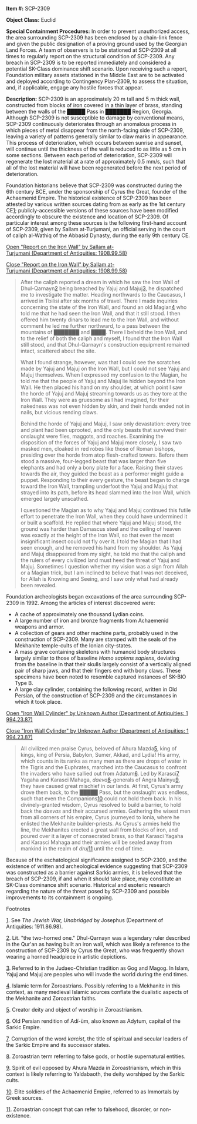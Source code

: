 **Item #:** SCP-2309

**Object Class:** Euclid

**Special Containment Procedures:** In order to prevent unauthorized access, the area surrounding SCP-2309 has been enclosed by a chain-link fence and given the public designation of a proving ground used by the Georgian Land Forces. A team of observers is to be stationed at SCP-2309 at all times to regularly report on the structural condition of SCP-2309. Any breach in SCP-2309 is to be reported immediately and considered a potential SK-Class dominance shift scenario. Upon receiving such a report, Foundation military assets stationed in the Middle East are to be activated and deployed according to Contingency Plan-2309, to assess the situation, and, if applicable, engage any hostile forces that appear.

**Description:** SCP-2309 is an approximately 20 m tall and 5 m thick wall, constructed from blocks of iron covered in a thin layer of brass, standing between the walls of the █████ Pass in ███████ Region, Georgia. Although SCP-2309 is not susceptible to damage by conventional means, SCP-2309 continuously deteriorates through an anomalous process in which pieces of metal disappear from the north-facing side of SCP-2309, leaving a variety of patterns generally similar to claw marks in appearance. This process of deterioration, which occurs between sunrise and sunset, will continue until the thickness of the wall is reduced to as little as 5 cm in some sections. Between each period of deterioration, SCP-2309 will regenerate the lost material at a rate of approximately 0.5 mm/s, such that all of the lost material will have been regenerated before the next period of deterioration.

Foundation historians believe that SCP-2309 was constructed during the 6th century BCE, under the sponsorship of Cyrus the Great, founder of the Achaemenid Empire. The historical existence of SCP-2309 has been attested by various written sources dating from as early as the 1st century CE[1](javascript:;); publicly-accessible versions of these sources have been modified accordingly to obscure the existence and location of SCP-2309. Of particular interest among these sources is the following first-hand account of SCP-2309, given by Sallam at-Turjumani, an official serving in the court of caliph al-Wathiq of the Abbasid Dynasty, during the early 9th century CE.

[Open "Report on the Iron Wall" by Sallam at-Turjumani (Department of Antiquities: 1908.99.58)](javascript:;)

[Close "Report on the Iron Wall" by Sallam at-Turjumani (Department of Antiquities: 1908.99.58)](javascript:;)

> After the caliph reported a dream in which he saw the Iron Wall of Dhul-Qarnayn[2](javascript:;) being breached by Yajuj and Majuj[3](javascript:;), he dispatched me to investigate the matter. Heading northwards to the Caucasus, I arrived in Tbilisi after six months of travel. There I made inquiries concerning the state of the Iron Wall, and found an old Magian[4](javascript:;) who told me that he had seen the Iron Wall, and that it still stood. I then offered him twenty dinars to lead me to the Iron Wall, and without comment he led me further northward, to a pass between the mountains of ███████ and ████. There I beheld the Iron Wall, and to the relief of both the caliph and myself, I found that the Iron Wall still stood, and that Dhul-Qarnayn's construction equipment remained intact, scattered about the site.
> 
> What I found strange, however, was that I could see the scratches made by Yajuj and Majuj on the Iron Wall, but I could not see Yajuj and Majuj themselves. When I expressed my confusion to the Magian, he told me that the people of Yajuj and Majuj lie hidden beyond the Iron Wall. He then placed his hand on my shoulder, at which point I saw the horde of Yajuj and Majuj streaming towards us as they tore at the Iron Wall. They were as gruesome as I had imagined, for their nakedness was not even hidden by skin, and their hands ended not in nails, but vicious rending claws.
> 
> Behind the horde of Yajuj and Majuj, I saw only devastation: every tree and plant had been uprooted, and the only beasts that survived their onslaught were flies, maggots, and roaches. Examining the disposition of the forces of Yajuj and Majuj more closely, I saw two masked men, cloaked in red robes like those of Roman bishops, presiding over the horde from atop flesh-crafted towers. Before them stood a massive, four-legged beast that was larger than five elephants and had only a bony plate for a face. Raising their staves towards the air, they guided the beast as a performer might guide a puppet. Responding to their every gesture, the beast began to charge toward the Iron Wall, trampling underfoot the Yajuj and Majuj that strayed into its path, before its head slammed into the Iron Wall, which emerged largely unscathed.
> 
> I questioned the Magian as to why Yajuj and Majuj continued this futile effort to penetrate the Iron Wall, when they could have undermined it or built a scaffold. He replied that where Yajuj and Majuj stood, the ground was harder than Damascus steel and the ceiling of heaven was exactly at the height of the Iron Wall, so that even the most insignificant insect could not fly over it. I told the Magian that I had seen enough, and he removed his hand from my shoulder. As Yajuj and Majuj disappeared from my sight, he told me that the caliph and the rulers of every civilized land must heed the threat of Yajuj and Majuj. Sometimes I question whether my vision was a sign from Allah or a Magian trick, but I am inclined to believe that I was not deceived, for Allah is Knowing and Seeing, and I saw only what had already been revealed.

Foundation archeologists began excavations of the area surrounding SCP-2309 in 1992. Among the articles of interest discovered were:

*   A cache of approximately one thousand Lydian coins.
*   A large number of iron and bronze fragments from Achaemenid weapons and armor.
*   A collection of gears and other machine parts, probably used in the construction of SCP-2309. Many are stamped with the seals of the Mekhanite temple-cults of the Ionian city-states.
*   A mass grave containing skeletons with humanoid body structures largely similar to those of baseline _Homo sapiens sapiens_, deviating from the baseline in that their skulls largely consist of a vertically aligned pair of sharp jaws, and that their fingers end with bony claws. These specimens have been noted to resemble captured instances of SK-BIO Type B.
*   A large clay cylinder, containing the following record, written in Old Persian, of the construction of SCP-2309 and the circumstances in which it took place.

[Open "Iron Wall Cylinder" by Unknown Author (Department of Antiquities: 1994.23.87)](javascript:;)

[Close "Iron Wall Cylinder" by Unknown Author (Department of Antiquities: 1994.23.87)](javascript:;)

> All civilized men praise Cyrus, beloved of Ahura Mazda[5](javascript:;), king of kings, king of Persia, Babylon, Sumer, Akkad, and Lydia! His army, which counts in its ranks as many men as there are drops of water in the Tigris and the Euphrates, marched into the Caucasus to confront the invaders who have sallied out from Adatum[6](javascript:;). Led by Karasci[7](javascript:;) Yagaha and Karasci Mahaga, _daeva_[8](javascript:;)\-generals of Angra Mainyu[9](javascript:;), they have caused great mischief in our lands. At first, Cyrus's army drove them back, to the █████ Pass, but the onslaught was endless, such that even the Companions[10](javascript:;) could not hold them back. In his divinely-granted wisdom, Cyrus resolved to build a barrier, to hold back the _daevas_ and their accursed armies. Gathering the wisest men from all corners of his empire, Cyrus journeyed to Ionia, where he enlisted the Mekhanite builder-priests. As Cyrus's armies held the line, the Mekhanites erected a great wall from blocks of iron, and poured over it a layer of consecrated brass, so that Karasci Yagaha and Karasci Mahaga and their armies will be sealed away from mankind in the realm of _druj_[11](javascript:;) until the end of time.

Because of the eschatological significance assigned to SCP-2309, and the existence of written and archeological evidence suggesting that SCP-2309 was constructed as a barrier against Sarkic armies, it is believed that the breach of SCP-2309, if and when it should take place, may constitute an SK-Class dominance shift scenario. Historical and esoteric research regarding the nature of the threat posed by SCP-2309 and possible improvements to its containment is ongoing.

Footnotes

[1](javascript:;). See _The Jewish War, Unabridged_ by Josephus (Department of Antiquities: 1911.86.98).

[2](javascript:;). Lit. "the two-horned one." Dhul-Qarnayn was a legendary ruler described in the Qur'an as having built an iron wall, which was likely a reference to the construction of SCP-2309 by Cyrus the Great, who was frequently shown wearing a horned headpiece in artistic depictions.

[3](javascript:;). Referred to in the Judaeo-Christian tradition as Gog and Magog. In Islam, Yajuj and Majuj are peoples who will invade the world during the end times.

[4](javascript:;). Islamic term for Zoroastrians. Possibly referring to a Mekhanite in this context, as many medieval Islamic sources conflate the dualistic aspects of the Mekhanite and Zoroastrian faiths.

[5](javascript:;). Creator deity and object of worship in Zoroastrianism.

[6](javascript:;). Old Persian rendition of Adí-üm, also known as Adytum, capital of the Sarkic Empire.

[7](javascript:;). Corruption of the word _karcist_, the title of spiritual and secular leaders of the Sarkic Empire and its successor states.

[8](javascript:;). Zoroastrian term referring to false gods, or hostile supernatural entities.

[9](javascript:;). Spirit of evil opposed by Ahura Mazda in Zoroastrianism, which in this context is likely referring to Yaldabaoth, the deity worshiped by the Sarkic cults.

[10](javascript:;). Elite soldiers of the Achaemenid Empire, referred to as Immortals by Greek sources.

[11](javascript:;). Zoroastrian concept that can refer to falsehood, disorder, or non-existence.
